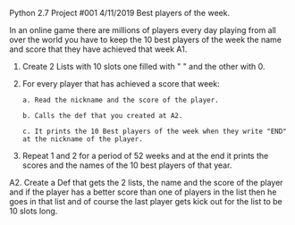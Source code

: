 Python 2.7
Project #001 4/11/2019 Best players of the week.
 
In an online game there are millions of players every day playing from all over the world
you have to keep the 10 best players of the week the name and score that they have achieved
that week
A1.
1. Create 2 Lists with 10 slots one filled with " " and the other with 0.

2. For every player that has achieved a score that week:

       a. Read the nickname and the score of the player.
       
       b. Calls the def that you created at A2.
       
       c. It prints the 10 Best players of the week when they write "END" at the nickname of the player.

3. Repeat 1 and 2 for a period of 52 weeks and at the end it prints the scores and the names of the 10 
best players of that year.

A2.
Create a Def that gets the 2 lists, the name and the score of the player and if the player has a better score 
than one of  players in the list then he goes in that list and of course the last player gets kick out for the list
to be 10 slots long.
